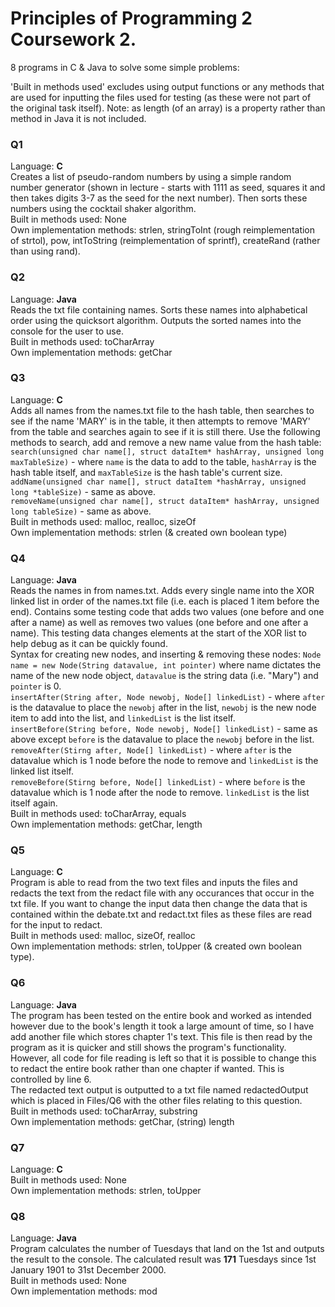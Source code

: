 # Principles of Programming 2 Coursework 2. 
8 programs in C &amp; Java to solve some simple problems:

'Built in methods used' excludes using output functions or any methods that are used for inputting the files used for testing (as these were not part of the original task itself).
Note: as length (of an array) is a property rather than method in Java it is not included.

### Q1
Language: **C**  
Creates a list of pseudo-random numbers by using a simple random number generator (shown in lecture - starts with 1111 as seed, squares it and then takes digits 3-7 as the seed for the next number). Then sorts these numbers using the cocktail shaker algorithm.  
Built in methods used: None  
Own implementation methods: strlen, stringToInt (rough reimplementation of strtol), pow, intToString (reimplementation of sprintf), createRand (rather than using rand).  

### Q2
Language: **Java**  
Reads the txt file containing names. Sorts these names into alphabetical order using the quicksort algorithm. Outputs the sorted names into the console for the user to use.  
Built in methods used: toCharArray  
Own implementation methods: getChar  

### Q3
Language: **C**  
Adds all names from the names.txt file to the hash table, then searches to see if the name 'MARY' is in the table, it then attempts to remove 'MARY' from the table and searches again to see if it is still there. 
Use the following methods to search, add and remove a new name value from the hash table:  
`search(unsigned char name[], struct dataItem* hashArray, unsigned long maxTableSize)` - where `name` is the data to add to the table, `hashArray` is the hash table itself, and `maxTableSize` is the hash table's current size.  
`addName(unsigned char name[], struct dataItem *hashArray, unsigned long *tableSize)` - same as above.  
`removeName(unsigned char name[], struct dataItem* hashArray, unsigned long tableSize)` - same as above.  
Built in methods used: malloc, realloc, sizeOf  
Own implementation methods: strlen (& created own boolean type)  

### Q4
Language: **Java**  
Reads the names in from names.txt. Adds every single name into the XOR linked list in order of the names.txt file (i.e. each is placed 1 item before the end). Contains some testing code that adds two values (one before and one after a name) as well as removes two values (one before and one after a name). This testing data changes elements at the start of the XOR list to help debug as it can be quickly found.  
Syntax for creating new nodes, and inserting & removing these nodes:
`Node name = new Node(String datavalue, int pointer)` where name dictates the name of the new node object, `datavalue` is the string data (i.e. "Mary") and `pointer` is 0.  
`insertAfter(String after, Node newobj, Node[] linkedList)` - where `after` is the datavalue to place the `newobj` after in the list, `newobj` is the new node item to add into the list, and `linkedList` is the list itself.  
`insertBefore(String before, Node newobj, Node[] linkedList)` - same as above except `before` is the datavalue to place the `newobj` before in the list.  
`removeAfter(Stirng after, Node[] linkedList)` - where `after` is the datavalue which is 1 node before the node to remove and `linkedList` is the linked list itself.  
`removeBefore(Stirng before, Node[] linkedList)` - where `before` is the datavalue which is 1 node after the node to remove. `linkedList` is the list itself again.  
Built in methods used: toCharArray, equals  
Own implementation methods: getChar, length  

### Q5
Language: **C**  
Program is able to read from the two text files and inputs the files and redacts the text from the redact file with any occurances that occur in the txt file. If you want to change the input data then change the data that is contained within the debate.txt and redact.txt files as these files are read for the input to redact.  
Built in methods used: malloc, sizeOf, realloc  
Own implementation methods: strlen, toUpper (& created own boolean type).  

### Q6
Language: **Java**  
The program has been tested on the entire book and worked as intended however due to the book's length it took a large amount of time, so I have add another file which stores chapter 1's text. This file is then read by the program as it is quicker and still shows the program's functionality. However, all code for file reading is left so that it is possible to change this to redact the entire book rather than one chapter if wanted. This is controlled by line 6.  
The redacted text output is outputted to a txt file named redactedOutput which is placed in Files/Q6 with the other files relating to this question.  
Built in methods used: toCharArray, substring  
Own implementation methods: getChar, (string) length  

### Q7
Language: **C**  
Built in methods used: None  
Own implementation methods: strlen, toUpper  

### Q8
Language: **Java**  
Program calculates the number of Tuesdays that land on the 1st and outputs the result to the console. The calculated result was **171** Tuesdays since 1st January 1901 to 31st December 2000.  
Built in methods used: None  
Own implementation methods: mod  
